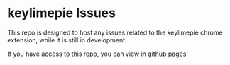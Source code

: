 keylimepie Issues
=====

This repo is designed to host any issues related to the keylimepie chrome extension, while it is still in development.

If you have access to this repo, you can view in [github pages](http://lettergram.github.io/keylimepie_issues/)!